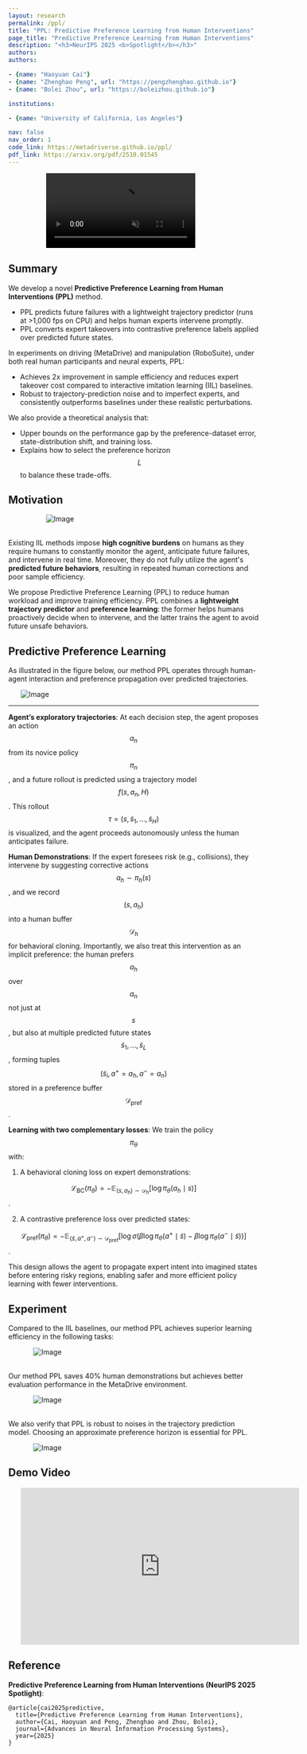 ```yaml
---
layout: research
permalink: /ppl/
title: "PPL: Predictive Preference Learning from Human Interventions"
page_title: "Predictive Preference Learning from Human Interventions"
description: "<h3>NeurIPS 2025 <b>Spotlight</b></h3>"
authors:
authors:

- {name: "Haoyuan Cai"}
- {name: "Zhenghao Peng", url: "https://pengzhenghao.github.io"}
- {name: "Bolei Zhou", url: "https://boleizhou.github.io"}

institutions:

- {name: "University of California, Los Angeles"}

nav: false
nav_order: 1
code_link: https://metadriverse.github.io/ppl/
pdf_link: https://arxiv.org/pdf/2510.01545
---
```


<div class="embed-responsive embed-responsive-16by9" style="width: 70%; margin: 0 auto;">
    <video  loop autoplay muted playsinline src="../assets/img/ppl/sd.mp4">
    </video>
</div>
<!--research-section-splitter-->


<!-- 视频短一点，剪一下Section 2放过来 把takeover cost删掉，字幕框遮挡，目标是take over rate 过肩，整个手的操作。目标是说明手逐渐独立。每一段显示start, after 5min , 10 min, (看sparse) ... 30s足够放到最前面，更完整的放到最下面。 方法2：录制两个机位。类似Mingxuan的工作。不控的时候刻意的展开手，目标是展示。 手部要完整。 -->

## Summary

We develop a novel **Predictive Preference Learning from Human Interventions (PPL)** method. 

* PPL predicts future failures with a lightweight trajectory predictor (runs at >1,000 fps on CPU) and helps human experts intervene promptly. 
* PPL converts expert takeovers into contrastive preference labels applied over predicted future states.

In experiments on driving (MetaDrive) and manipulation (RoboSuite), under both  real human participants and neural experts, PPL:

* Achieves 2x improvement in sample efficiency and reduces expert takeover cost compared to interactive imitation learning (IIL) baselines.
* Robust to trajectory-prediction noise and to imperfect experts, and consistently outperforms baselines under these realistic perturbations.

We also provide a theoretical analysis that:

* Upper bounds on the performance gap by the preference-dataset error, state-distribution shift, and training loss.
* Explains how to select the preference horizon $$L$$ to balance these trade-offs.

<!--research-section-splitter-->

## Motivation

<div class="img-container" style="width: 70%; margin: 0 auto;">
    <img src="../assets/img/ppl/teaser.png" class="my-image" alt="Image" />
</div>

<br>


Existing IIL methods impose **high cognitive burdens** on humans as they require humans to constantly monitor the agent, anticipate future failures, and intervene in real time. Moreover, they do not fully utilize the agent's **predicted future behaviors**, resulting in repeated human corrections and poor sample efficiency.

We propose Predictive Preference Learning (PPL) to reduce human workload and improve training efficiency. PPL combines a **lightweight trajectory predictor** and **preference learning**: the former helps humans proactively decide when to intervene, and the latter trains the agent to avoid future unsafe behaviors.

<!--research-section-splitter-->

## Predictive Preference Learning

As illustrated in the figure below, our method PPL operates through human-agent interaction and preference propagation over predicted trajectories.

<div class="img-container" style="width: 90%; margin: 0 auto;">
    <img src="../assets/img/ppl/method.png" class="my-image" alt="Image" />
</div>

---

**Agent’s exploratory trajectories**: At each decision step, the agent proposes an action 
$$ a_n $$ 
from its novice policy 
$$ \pi_n $$,
and a future rollout is predicted using a trajectory model 
$$ f(s, a_n, H) $$. 
This rollout 
$$ \tau = (s, \tilde{s}_1, \dots, \tilde{s}_H) $$
is visualized, and the agent proceeds autonomously unless the human anticipates failure.

**Human Demonstrations**: If the expert foresees risk (e.g., collisions), they intervene by suggesting corrective actions 
$$ a_h \sim \pi_h(s) $$,
and we record 
$$ (s, a_h) $$ 
into a human buffer 
$$ \mathcal{D}_h $$
for behavioral cloning. Importantly, we also treat this intervention as an implicit preference: the human prefers 
$$ a_h $$ 
over 
$$ a_n $$
not just at 
$$ s $$,
but also at multiple predicted future states 
$$ \tilde{s}_1, \dots, \tilde{s}_L $$,
forming tuples 
$$ (\tilde{s}_i, a^+ = a_h, a^- = a_n) $$
stored in a preference buffer 
$$ \mathcal{D}_\text{pref} $$.


**Learning with two complementary losses**: We train the policy $$\pi_\theta$$ with:

1) A behavioral cloning loss on expert demonstrations:

 $$\mathcal{L}_{\text{BC}}(\pi_\theta) = -\mathbb{E}_{(s, a_h) \sim \mathcal{D}_h} \left[ \log \pi_\theta(a_h \mid s) \right]$$.  

2) A contrastive preference loss over predicted states:

$$\mathcal{L}_{\text{pref}}(\pi_\theta) = -\mathbb{E}_{(\tilde{s}, a^+, a^-) \sim \mathcal{D}_\text{pref}} \left[ \log \sigma \left( \beta \log \pi_\theta(a^+ \mid \tilde{s}) - \beta \log \pi_\theta(a^- \mid \tilde{s}) \right) \right]$$.

This design allows the agent to propagate expert intent into imagined states before entering risky regions, enabling safer and more efficient policy learning with fewer interventions.

<!--research-section-splitter-->

## Experiment

Compared to the IIL baselines, our method PPL achieves superior learning efficiency in the following tasks:

<div class="img-container" style="width: 80%; margin: 0 auto;">
    <img src="../assets/img/ppl/exp24.png" class="my-image" alt="Image" />
</div>


<br>

Our method PPL saves 40% human demonstrations but achieves better evaluation performance in the MetaDrive environment.

<div class="img-container" style="width: 80%; margin: 0 auto;">
    <img src="../assets/img/ppl/tab1.png" class="my-image" alt="Image" />
</div>


<br>

We also verify that PPL is robust to noises in the trajectory prediction model. Choosing an approximate preference horizon is essential for PPL.

<div class="img-container" style="width: 80%; margin: 0 auto;">
    <img src="../assets/img/ppl/f3.png" class="my-image" alt="Image" />
</div>


<!--research-section-splitter-->

## Demo Video

<div class="embed-responsive embed-responsive-16by9" style="width: 90%; margin: 0 auto;">
<iframe width="560" height="315" src="https://www.youtube.com/embed/__Zv9C-BiiY?si=G1DTyPRewdfAuoxU" title="YouTube video player" frameborder="0" allow="accelerometer; autoplay; clipboard-write; encrypted-media; gyroscope; picture-in-picture; web-share" referrerpolicy="strict-origin-when-cross-origin" allowfullscreen></iframe>
</div>



<!--research-section-splitter-->

## Reference

**Predictive Preference Learning from Human Interventions (NeurIPS 2025 Spotlight)**:
```plain
@article{cai2025predictive,
  title={Predictive Preference Learning from Human Interventions},
  author={Cai, Haoyuan and Peng, Zhenghao and Zhou, Bolei},
  journal={Advances in Neural Information Processing Systems},
  year={2025}
}   
```



<!-- **Acknowledgement**: The project was supported by NSF grants CCF-2344955 and IIS-2339769. ZP is supported by the Amazon Fellowship via UCLA Science Hub. -->